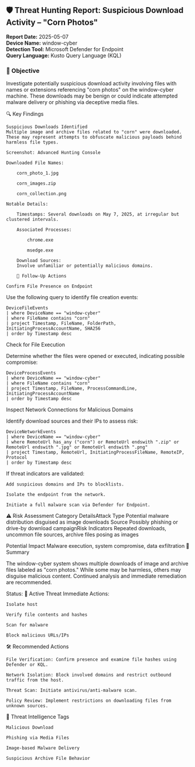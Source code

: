 ## 🛡️ Threat Hunting Report: Suspicious Download Activity – "Corn Photos"

**Report Date:** 2025-05-07  
**Device Name:** window-cyber  
**Detection Tool:** Microsoft Defender for Endpoint  
**Query Language:** Kusto Query Language (KQL)  

### 🎯 Objective

Investigate potentially suspicious download activity involving files with names or extensions referencing "corn photos" on the window-cyber machine. These downloads may be benign or could indicate attempted malware delivery or phishing via deceptive media files.



🔍 Key Findings

    Suspicious Downloads Identified
    Multiple image and archive files related to "corn" were downloaded. These may represent attempts to obfuscate malicious payloads behind harmless file types.

    Screenshot: Advanced Hunting Console

    Downloaded File Names:

        corn_photo_1.jpg

        corn_images.zip

        corn_collection.png

    Notable Details:

        Timestamps: Several downloads on May 7, 2025, at irregular but clustered intervals.

        Associated Processes:

            chrome.exe

            msedge.exe

        Download Sources:
        Involve unfamiliar or potentially malicious domains.

        🧪 Follow-Up Actions

    Confirm File Presence on Endpoint
    

 Use the following query to identify file creation events:

    DeviceFileEvents
    | where DeviceName == "window-cyber"
    | where FileName contains "corn"
    | project Timestamp, FileName, FolderPath, InitiatingProcessAccountName, SHA256
    | order by Timestamp desc

Check for File Execution

Determine whether the files were opened or executed, indicating possible compromise:

    DeviceProcessEvents
    | where DeviceName == "window-cyber"
    | where FileName contains "corn"
    | project Timestamp, FileName, ProcessCommandLine, InitiatingProcessAccountName
    | order by Timestamp desc

Inspect Network Connections for Malicious Domains

Identify download sources and their IPs to assess risk:

    DeviceNetworkEvents
    | where DeviceName == "window-cyber"
    | where RemoteUrl has_any ("corn") or RemoteUrl endswith ".zip" or RemoteUrl endswith ".jpg" or RemoteUrl endswith ".png"
    | project Timestamp, RemoteUrl, InitiatingProcessFileName, RemoteIP, Protocol
    | order by Timestamp desc


If threat indicators are validated:

    Add suspicious domains and IPs to blocklists.

    Isolate the endpoint from the network.

    Initiate a full malware scan via Defender for Endpoint.

⚠️ Risk Assessment
Category	DetailsAttack Type	Potential malware distribution disguised as image downloads Source	Possibly phishing or drive-by download campaignRisk Indicators	Repeated downloads, uncommon file sources, archive files posing as images

Potential Impact	Malware execution, system compromise, data exfiltration
🚨 Summary

The window-cyber system shows multiple downloads of image and archive files labeled as "corn photos." While some may be harmless, others may disguise malicious content. Continued analysis and immediate remediation are recommended.

Status: 🚨 Active Threat
Immediate Actions:

    

    Isolate host

    Verify file contents and hashes

    Scan for malware

    Block malicious URLs/IPs

🛠️ Recommended Actions

    File Verification: Confirm presence and examine file hashes using Defender or KQL.

    Network Isolation: Block involved domains and restrict outbound traffic from the host.

    Threat Scan: Initiate antivirus/anti-malware scan.

    Policy Review: Implement restrictions on downloading files from unknown sources.

🧠 Threat Intelligence Tags

    Malicious Download

    Phishing via Media Files

    Image-based Malware Delivery

    Suspicious Archive File Behavior
